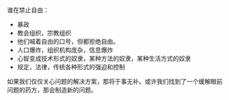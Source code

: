 
谁在禁止自由：
- 暴政
- 教会组织，宗教组织
- 他们喊着自由的口号，但都拒绝自由。
- 人口爆炸，组织机构庞杂，信息爆炸
- 心智变成技术形式的奴隶，某种方法的奴隶，某种生活方式的奴隶
- 规定，法律，传统各种形式的强迫和控制


如果我们仅仅关心问题的解决方案，那将于事无补。或许我们找到了一个缓解眼前问题的药方，那会制造新的问题。